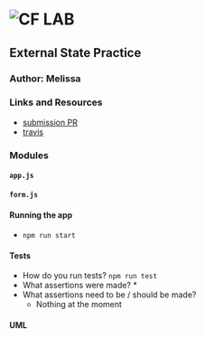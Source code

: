 ![CF](http://i.imgur.com/7v5ASc8.png) LAB
=================================================

## External State Practice

### Author: Melissa

### Links and Resources
* [submission PR](https://github.com/401-advancedjs/external-state-practice/pull/1)
* [travis](https://www.travis-ci.com/401-advancedjs/external-state-practice)


### Modules
#### `app.js`
#### `form.js`

#### Running the app
* `npm run start`
  
#### Tests
* How do you run tests? `npm run test`
* What assertions were made?
  * 
* What assertions need to be / should be made?
  * Nothing at the moment

#### UML

